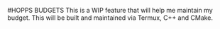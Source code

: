 #HOPPS BUDGETS
This is a WIP feature that will help me maintain my budget.
This will be built and maintained via Termux, C++ and CMake.
